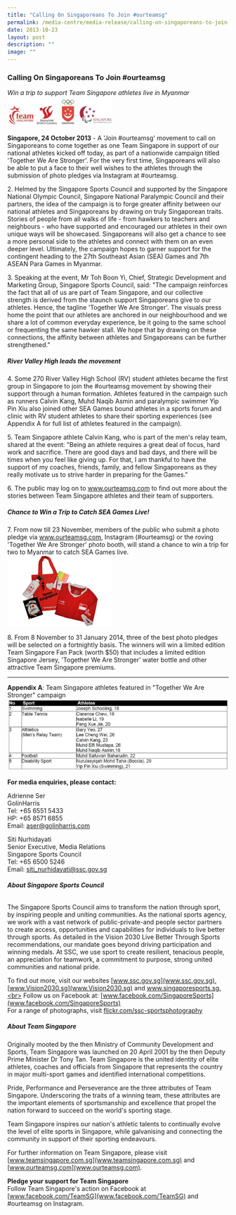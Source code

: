 ```yaml
---
title: "Calling On Singaporeans To Join #ourteamsg"
permalink: /media-centre/media-release/calling-on-singaporeans-to-join-ourteamsg/
date: 2013-10-23
layout: post
description: ""
image: ""
---
```

### **Calling On Singaporeans To Join #ourteamsg**

*Win a trip to support Team Singapore athletes live in Myanmar*
![](/images/Media%20Centre/Media%20Release/2013/October%202013/CALLINGONSINGAPOREANSTOJOINourteamsgMainPar0042Imagegif.gif)

**Singapore, 24 October 2013** - A 'Join #ourteamsg' movement to call on Singaporeans to come together as one Team Singapore in support of our national athletes kicked off today, as part of a nationwide campaign titled 'Together We Are Stronger'. For the very first time, Singaporeans will also be able to put a face to their well wishes to the athletes through the submission of photo pledges via Instagram at #ourteamsg.

2\. Helmed by the Singapore Sports Council and supported by the Singapore National Olympic Council, Singapore National Paralympic Council and their partners, the idea of the campaign is to forge greater affinity between our national athletes and Singaporeans by drawing on truly Singaporean traits. Stories of people from all walks of life - from hawkers to teachers and neighbours - who have supported and encouraged our athletes in their own unique ways will be showcased. Singaporeans will also get a chance to see a more personal side to the athletes and connect with them on an even deeper level. Ultimately, the campaign hopes to garner support for the contingent heading to the 27th Southeast Asian (SEA) Games and 7th ASEAN Para Games in Myanmar.

3\. Speaking at the event, Mr Toh Boon Yi, Chief, Strategic Development and Marketing Group, Singapore Sports Council, said: "The campaign reinforces the fact that all of us are part of Team Singapore, and our collective strength is derived from the staunch support Singaporeans give to our athletes. Hence, the tagline 'Together We Are Stronger'. The visuals press home the point that our athletes are anchored in our neighbourhood and we share a lot of common everyday experience, be it going to the same school or frequenting the same hawker stall. We hope that by drawing on these connections, the affinity between athletes and Singaporeans can be further strengthened."

##### **River Valley High leads the movement**

4\. Some 270 River Valley High School (RV) student athletes became the first group in Singapore to join the #ourteamsg movement by showing their support through a human formation. Athletes featured in the campaign such as runners Calvin Kang, Muhd Naqib Asmin and paralympic swimmer Yip Pin Xiu also joined other SEA Games bound athletes in a sports forum and clinic with RV student athletes to share their sporting experiences (see Appendix A for full list of athletes featured in the campaign).

5\. Team Singapore athlete Calvin Kang, who is part of the men's relay team, shared at the event: "Being an athlete requires a great deal of focus, hard work and sacrifice. There are good days and bad days, and there will be times when you feel like giving up. For that, I am thankful to have the support of my coaches, friends, family, and fellow Singaporeans as they really motivate us to strive harder in preparing for the Games."

6\. The public may log on to www.ourteamsg.com to find out more about the stories between Team Singapore athletes and their team of supporters.

##### **Chance to Win a Trip to Catch SEA Games Live!**

7\. From now till 23 November, members of the public who submit a photo pledge via www.ourteamsg.com, Instagram (#ourteamsg) or the roving 'Together We Are Stronger' photo booth, will stand a chance to win a trip for two to Myanmar to catch SEA Games live.
![](/images/Media%20Centre/Media%20Release/2013/October%202013/CALLINGONSINGAPOREANSTOJOINourteamsgMainPar0051Imagegif.gif)

8\. From 8 November to 31 January 2014, three of the best photo pledges will be selected on a fortnightly basis. The winners will win a limited edition Team Singapore Fan Pack (worth $50) that includes a limited edition Singapore Jersey, 'Together We Are Stronger' water bottle and other attractive Team Singapore premiums.

---

**Appendix A**: Team Singapore athletes featured in "Together We Are Stronger" campaign
![](/images/Media%20Centre/Media%20Release/2013/October%202013/CALLINGONSINGAPOREANSTOJOINourteamsgMainPar0054Imagegif.gif)

**For media enquiries, please contact:**

Adrienne Ser
<br>GolinHarris
<br>Tel: +65 6551 5433
<br>HP: +65 8571 6855
<br>Email: [aser@golinharris.com](mailto:aser@golinharris.com)

Siti Nurhidayati
<br>Senior Executive, Media Relations
<br>Singapore Sports Council
<br>Tel: +65 6500 5246
<br>Email: [siti_nurhidayati@ssc.gov.sg](mailto:siti_nurhidayati@ssc.gov.sg)

###### **About Singapore Sports Council**
The Singapore Sports Council aims to transform the nation through sport, by inspiring people and uniting communities. As the national sports agency, we work with a vast network of public-private-and people sector partners to create access, opportunities and capabilities for individuals to live better through sports. As detailed in the Vision 2030 Live Better Through Sports recommendations, our mandate goes beyond driving participation and winning medals. At SSC, we use sport to create resilient, tenacious people, an appreciation for teamwork, a commitment to purpose, strong united communities and national pride.

To find out more, visit our websites [www.ssc.gov.sg](www.ssc.gov.sg), [www.Vision2030.sg](www.Vision2030.sg) and www.singaporesports.sg.<br>
Follow us on Facebook at: [www.facebook.com/SingaporeSports](www.facebook.com/SingaporeSports)<br>
For a range of photographs, visit [flickr.com/ssc-sportsphotography](flickr.com/ssc-sportsphotography)

##### **About Team Singapore**
Originally mooted by the then Ministry of Community Development and Sports, Team Singapore was launched on 20 April 2001 by the then Deputy Prime Minister Dr Tony Tan. Team Singapore is the united identity of elite athletes, coaches and officials from Singapore that represents the country in major multi-sport games and identified international competitions.

Pride, Performance and Perseverance are the three attributes of Team Singapore. Underscoring the traits of a winning team, these attributes are the important elements of sportsmanship and excellence that propel the nation forward to succeed on the world's sporting stage.

Team Singapore inspires our nation's athletic talents to continually evolve the level of elite sports in Singapore, while galvanising and connecting the community in support of their sporting endeavours.

For further information on Team Singapore, please visit [www.teamsingapore.com.sg](www.teamsingapore.com.sg) and [www.ourteamsg.com](www.ourteamsg.com).

**Pledge your support for Team Singapore**
<br>
Follow Team Singapore's action on Facebook at [www.facebook.com/TeamSG](www.facebook.com/TeamSG) and #ourteamsg on Instagram.